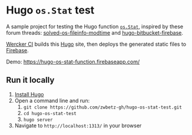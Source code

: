 # Hugo `os.Stat` test

A sample project for testing the Hugo function [`os.Stat`](https://gohugo.io/functions/os.stat/), inspired by these forum threads: [solved-os-fileinfo-modtime](https://discourse.gohugo.io/t/solved-os-fileinfo-modtime/14964) and [hugo-bitbucket-firebase](https://discourse.gohugo.io/t/hugo-bitbucket-firebase/14970). 

[Wercker CI](https://app.wercker.com/) builds this [Hugo](https://gohugo.io/) site, then deploys the generated static files to [Firebase](https://firebase.google.com/).

Demo: <https://hugo-os-stat-function.firebaseapp.com/>

## Run it locally

1. [Install Hugo](https://gohugo.io/getting-started/installing/)
1. Open a command line and run:
    1. `git clone https://github.com/zwbetz-gh/hugo-os-stat-test.git`
    1. `cd hugo-os-stat-test`
    1. `hugo server`
1. Navigate to `http://localhost:1313/` in your browser